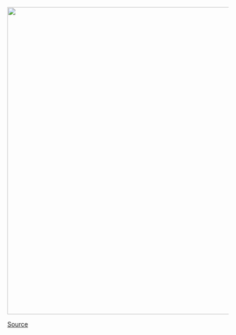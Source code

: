 <img src='https://cdn.vox-cdn.com/uploads/chorus_asset/file/21807475/proc_newsletter_header_simple.0.png' width='700px' /><br/>

<a href='https://www.theverge.com/processor-newsletter-dieter-bohn-show-video/2020/9/17/21441022/processor-ps5-price-oculus-quest-2-gopro-hero-9'> Source <a/>